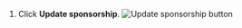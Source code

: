 1. Click **Update sponsorship**.
   ![Update sponsorship button](/assets/images/help/sponsors/update-sponsorship-button.png)

